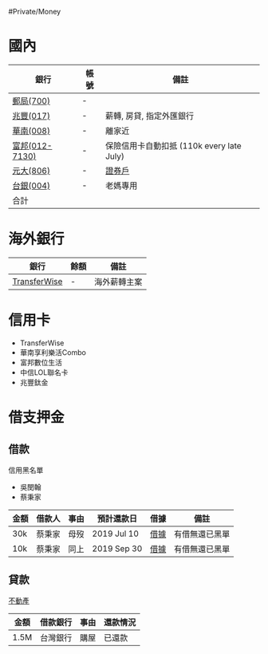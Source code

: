 #Private/Money 

# 國內

| 銀行                                                                                                                              | 帳號            | 備註                                         |
| --------------------------------------------------------------------------------------------------------------------------------- | --------------- | -------------------------------------------- |
| [郵局(700)](https://ipost.post.gov.tw/pst/home.html)                                                                              | - |                                              |
| [兆豐(017)](https://ebank.megabank.com.tw/nib/)                                                                                   | - | 薪轉, 房貸, 指定外匯銀行                     |
| [華南(008)](https://netbank.hncb.com.tw/netbank/servlet/TrxDispatcher?trx=com.lb.wibc.trx.Login&state=prompt&Recognition=private) | - | 離家近                                       |
| [富邦(012-7130)](https://ebank.taipeifubon.com.tw/B2C/common/Index.faces)                                                         | - | 保險信用卡自動扣抵 (110k every late July)    |
| [元大(806)](https://ebank.yuantabank.com.tw/ib/)                                                                                  | - | [證券戶](https://www.yuanta.com.tw/eyuanta/) |
| [台銀(004)](https://ebank.bot.com.tw/NetBank/NNBank/Default.aspx)                                                                 | -| 老媽專用                                     |
| 合計                                                                                                                              |                 |                                              |

# 海外銀行

| 銀行 | 餘額 | 備註 |
| ---- | ---- | ---- |
| [TransferWise](https://transferwise.com/user/account/) | - | 海外薪轉主案 |

# 信用卡

* TransferWise 
* 華南享利樂活Combo 
* 富邦數位生活 
* 中信LOL聯名卡
* 兆豐鈦金

# 借支押金
## 借款

信用黑名單
* 吳閔翰
* 蔡秉家

| 金額 | 借款人 | 事由 | 預計還款日  | 借據                                 | 備註           |
| ---- | ------ | ---- | ----------- | ------------------------------------ | -------------- |
| 30k  | 蔡秉家 | 母歿 | 2019 Jul 10 | [借據](attachments/借據_蔡秉家.jpg)  | 有借無還已黑單 |
| 10k  | 蔡秉家 | 同上 | 2019 Sep 30 | [借據](attachments/借據_蔡秉家2.jpg) | 有借無還已黑單 |

## 貸款
[不動產](不動產.md)

| 金額 | 借款銀行 | 事由 | 還款情況 |
|------| -------- |------| ---------- |
| 1.5M | 台灣銀行 | 購屋 | 已還款 | 